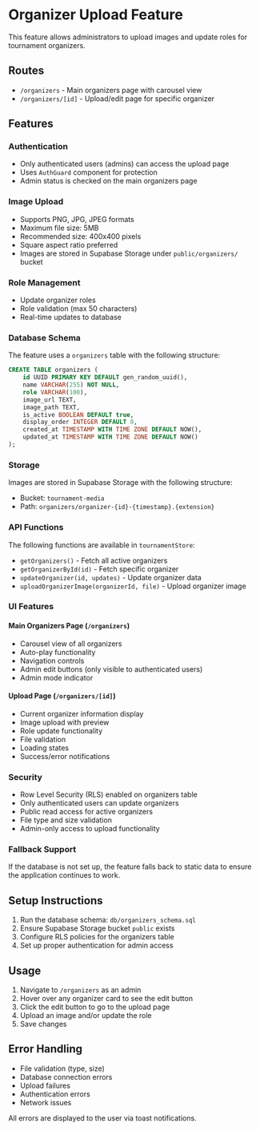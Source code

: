 # Organizer Upload Feature

This feature allows administrators to upload images and update roles for tournament organizers.

## Routes

- `/organizers` - Main organizers page with carousel view
- `/organizers/[id]` - Upload/edit page for specific organizer

## Features

### Authentication
- Only authenticated users (admins) can access the upload page
- Uses `AuthGuard` component for protection
- Admin status is checked on the main organizers page

### Image Upload
- Supports PNG, JPG, JPEG formats
- Maximum file size: 5MB
- Recommended size: 400x400 pixels
- Square aspect ratio preferred
- Images are stored in Supabase Storage under `public/organizers/` bucket

### Role Management
- Update organizer roles
- Role validation (max 50 characters)
- Real-time updates to database

### Database Schema

The feature uses a `organizers` table with the following structure:

```sql
CREATE TABLE organizers (
    id UUID PRIMARY KEY DEFAULT gen_random_uuid(),
    name VARCHAR(255) NOT NULL,
    role VARCHAR(100),
    image_url TEXT,
    image_path TEXT,
    is_active BOOLEAN DEFAULT true,
    display_order INTEGER DEFAULT 0,
    created_at TIMESTAMP WITH TIME ZONE DEFAULT NOW(),
    updated_at TIMESTAMP WITH TIME ZONE DEFAULT NOW()
);
```

### Storage

Images are stored in Supabase Storage with the following structure:
- Bucket: `tournament-media`
- Path: `organizers/organizer-{id}-{timestamp}.{extension}`

### API Functions

The following functions are available in `tournamentStore`:

- `getOrganizers()` - Fetch all active organizers
- `getOrganizerById(id)` - Fetch specific organizer
- `updateOrganizer(id, updates)` - Update organizer data
- `uploadOrganizerImage(organizerId, file)` - Upload organizer image

### UI Features

#### Main Organizers Page (`/organizers`)
- Carousel view of all organizers
- Auto-play functionality
- Navigation controls
- Admin edit buttons (only visible to authenticated users)
- Admin mode indicator

#### Upload Page (`/organizers/[id]`)
- Current organizer information display
- Image upload with preview
- Role update functionality
- File validation
- Loading states
- Success/error notifications

### Security

- Row Level Security (RLS) enabled on organizers table
- Only authenticated users can update organizers
- Public read access for active organizers
- File type and size validation
- Admin-only access to upload functionality

### Fallback Support

If the database is not set up, the feature falls back to static data to ensure the application continues to work.

## Setup Instructions

1. Run the database schema: `db/organizers_schema.sql`
2. Ensure Supabase Storage bucket `public` exists
3. Configure RLS policies for the organizers table
4. Set up proper authentication for admin access

## Usage

1. Navigate to `/organizers` as an admin
2. Hover over any organizer card to see the edit button
3. Click the edit button to go to the upload page
4. Upload an image and/or update the role
5. Save changes

## Error Handling

- File validation (type, size)
- Database connection errors
- Upload failures
- Authentication errors
- Network issues

All errors are displayed to the user via toast notifications. 
